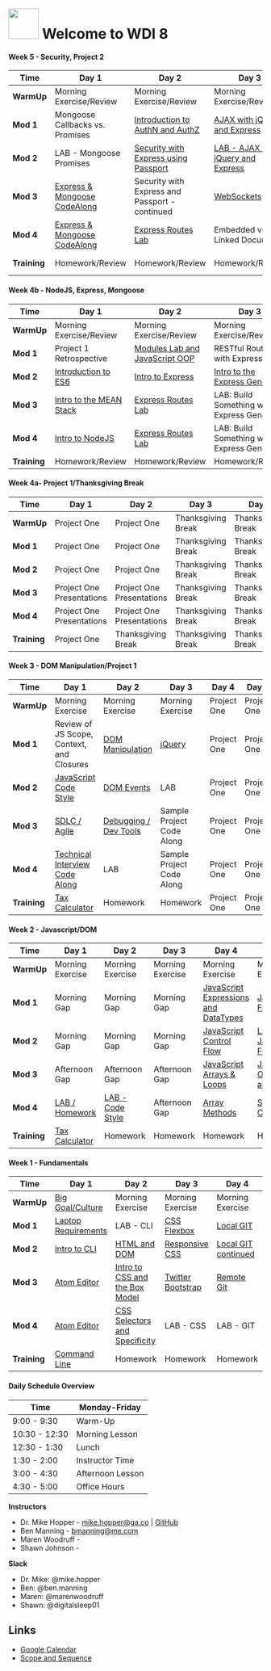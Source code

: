 # <img src="https://cloud.githubusercontent.com/assets/7833470/10899314/63829980-8188-11e5-8cdd-4ded5bcb6e36.png" height="60"> Welcome to WDI 8

#### Week 5 - Security, Project 2
<table><thead>
  <tr>
    <th>Time</th>
    <th>Day 1</th>
    <th>Day 2</th>
    <th>Day 3</th>
    <th>Day 4</th>
    <th>Day 5</th>
  </tr>
</thead><tbody>
  <tr>
    <td><strong>WarmUp</strong></td>
    <td>Morning Exercise/Review</td>
    <td>Morning Exercise/Review</td>
    <td>Morning Exercise/Review</td>
    <td>Recursion</td>
    <td>Project Two</td>
  </tr>
  <tr>
    <td><strong>Mod 1</strong></td>
    <td>Mongoose Callbacks vs. Promises</td>
    <td><a href="https://github.com/ATL-WDI-Curriculum/security-and-auth">Introduction to AuthN and AuthZ</a></td>
    <td><a href="https://github.com/ATL-WDI-Curriculum/ajax-and-express">AJAX with jQuery and Express</a></td>
    <td>Recursion</td>
    <td>Project Two</td>
  </tr>
  <tr>
    <td><strong>Mod 2</strong></td>
    <td>LAB - Mongoose Promises</td>
    <td><a href="https://github.com/ATL-WDI-Curriculum/express-security-with-passport">Security with Express using Passport</a></td>
    <td><a href="https://github.com/GA-WDI/curriculum/tree/master/resources/02-front-end-intro/js-ajax-lab">LAB - AJAX with jQuery and Express</a></td>
    <td><a href="https://github.com/ATL-WDI-Curriculum/heroku-deployment">Heroku Deployment</a></td>
    <td>Project Two</td>
  </tr>
  <tr>
    <td><strong>Mod 3</strong></td>
    <td><a href="https://github.com/ATL-WDI-Exercises/mean_todo_app">Express & Mongoose CodeAlong</a></td>
    <td>Security with Express and Passport - continued</td>
    <td><a href="https://github.com/ATL-WDI-Curriculum/websockets">WebSockets</a></td>
    <td>Project Two</td>
    <td>Project Two</td>
  </tr>
  <tr>
    <td><strong>Mod 4</strong></td>
    <td><a href="https://github.com/ATL-WDI-Exercises/mean_todo_app">Express & Mongoose CodeAlong</a></td>
    <td><a href="https://github.com/ga-wdi-exercises/compliment-express">Express Routes Lab</a></td>
    <td>Embedded vs. Linked Documents</td>
    <td>Project Two</td>
    <td>Project Two</td>
  </tr>
  <tr>
    <td><strong>Training</strong></td>
    <td>Homework/Review</td>
    <td>Homework/Review</td>
    <td>Homework/Review</td>
    <td>Project Two</td>
    <td>Project Two</td>
  </tr>
</tbody></table>

#### Week 4b - NodeJS, Express, Mongoose
<table><thead>
  <tr>
    <th>Time</th>
    <th>Day 1</th>
    <th>Day 2</th>
    <th>Day 3</th>
    <th>Day 4</th>
    <th>Day 5</th>
  </tr>
</thead><tbody>
  <tr>
    <td><strong>WarmUp</strong></td>
    <td>Morning Exercise/Review</td>
    <td>Morning Exercise/Review</td>
    <td>Morning Exercise/Review</td>
    <td>Morning Exercise/Review</td>
    <td>Morning Exercise/Review</td>
  </tr>
  <tr>
    <td><strong>Mod 1</strong></td>
    <td>Project 1 Retrospective</td>
    <td><a href="https://github.com/ATL-WDI-Curriculum/node-module-system">Modules Lab and JavaScript OOP</a></td>
    <td>RESTful Routing with Express</td>
    <td><a href="https://github.com/ATL-WDI-Curriculum/mongo-nosql-intro-lesson">Intro to NoSQL and MongoDB</a></td>
    <td><a href="https://github.com/ATL-WDI-Curriculum/express-mongoose-modelling">Mongoose Associations</a></td>
  </tr>
  <tr>
    <td><strong>Mod 2</strong></td>
    <td><a href="https://github.com/ATL-WDI-Curriculum/es6">Introduction to ES6</a></td>
    <td><a href="https://github.com/ATL-WDI-Curriculum/node-express-intro-lesson">Intro to Express</a></td>
    <td><a href="https://github.com/ATL-WDI-Curriculum/express-generator">Intro to the Express Generator</a></td>
    <td><a href="https://github.com/ATL-WDI-Exercises/mongo-pokemon">LAB - MongoDB</a></td>
    <td>Mongoose Associations</td>
  </tr>
  <tr>
    <td><strong>Mod 3</strong></td>
    <td><a href="https://github.com/ATL-WDI-Curriculum/mean-stack-intro">Intro to the MEAN Stack</a></td>
    <td><a href="https://github.com/ga-wdi-exercises/compliment-express">Express Routes Lab</a></td>
    <td>LAB: Build Something with Express Generator</td>
    <td><a href="https://github.com/ATL-WDI-Curriculum/mongoose">Intro to Mongoose</a></td>
    <td><a href="https://github.com/ATL-WDI-Exercises/express-node-mongoose-lab">LAB - Mongoose Associations</a></td>
  </tr>
  <tr>
    <td><strong>Mod 4</strong></td>
    <td><a href="https://github.com/ATL-WDI-Curriculum/node-intro">Intro to NodeJS</a></td>
    <td><a href="https://github.com/ga-wdi-exercises/compliment-express">Express Routes Lab</a></td>
    <td>LAB: Build Something with Express Generator</td>
    <td><a href="https://github.com/ATL-WDI-Exercises/express-node-mongoose-lab">LAB - Mongoose</a></td>
    <td><a href="https://github.com/ATL-WDI-Exercises/express-node-mongoose-lab">LAB - Mongoose Associations</a></td>
  </tr>
  <tr>
    <td><strong>Training</strong></td>
    <td>Homework/Review</td>
    <td>Homework/Review</td>
    <td>Homework/Review</td>
    <td>Homework/Review</td>
    <td>Homework/Review</td>
  </tr>
</tbody></table>

#### Week 4a- Project 1/Thanksgiving Break
<table><thead>
<tr>
<th>Time</th>
<th>Day 1</th>
<th>Day 2</th>
<th>Day 3</th>
<th>Day 4</th>
<th>Day 5</th>
</tr>
</thead><tbody>
<tr>
<td><strong>WarmUp</strong></td>
<td>Project One</td>
<td>Project One</td>
<td>Thanksgiving Break</td>
<td>Thanksgiving Break</td>
<td>Thanksgiving Break</td>
</tr>
<tr>
<td><strong>Mod 1</strong></td>
<td>Project One</td>
<td>Project One</td>
<td>Thanksgiving Break</td>
<td>Thanksgiving Break</td>
<td>Thanksgiving Break</td>
</tr>
<tr>
<td><strong>Mod 2</strong></td>
<td>Project One</td>
<td>Project One</td>
<td>Thanksgiving Break</td>
<td>Thanksgiving Break</td>
<td>Thanksgiving Break</td>
</tr>
<tr>
<td><strong>Mod 3</strong></td>
<td>Project One Presentations</td>
<td>Project One Presentations</td>
<td>Thanksgiving Break</td>
<td>Thanksgiving Break</td>
<td>Thanksgiving Break</td>
</tr>
<tr>
<td><strong>Mod 4</strong></td>
<td>Project One Presentations</td>
<td>Project One Presentations</td>
<td>Thanksgiving Break</td>
<td>Thanksgiving Break</td>
<td>Thanksgiving Break</td>
</tr>
<tr>
<td><strong>Training</strong></td>
<td>Project One</td>
<td>Thanksgiving Break</td>
<td>Thanksgiving Break</td>
<td>Thanksgiving Break</td>
<td>Thanksgiving Break</td>
</tr>
</tbody></table>

#### Week 3 - DOM Manipulation/Project 1
<table><thead>
<tr>
<th>Time</th>
<th>Day 1</th>
<th>Day 2</th>
<th>Day 3</th>
<th>Day 4</th>
<th>Day 5</th>
</tr>
</thead><tbody>
<tr>
<td><strong>WarmUp</strong></td>
<td>Morning Exercise</td>
<td>Morning Exercise</td>
<td>Morning Exercise</td>
<td>Project One</td>
<td>Project One</td>
</tr>
<tr>
<td><strong>Mod 1</strong></td>
<td>Review of JS Scope, Context, and Closures</td>
<td><a href="https://github.com/ATL-WDI-Curriculum/dom-manipulation-and-events">DOM Manipulation</a></td>
<td><a href="https://github.com/ATL-WDI-Curriculum/jquery">jQuery</a></td>
<td>Project One</td>
<td>Project One</td>
</tr>
<tr>
<td><strong>Mod 2</strong></td>
<td><a href="https://github.com/ATL-WDI-Curriculum/js-codestyle">JavaScript Code Style</a></td>
<td><a href="https://github.com/ATL-WDI-Curriculum/dom-manipulation-and-events">DOM Events</a></td>
<td>LAB</td>
<td>Project One</td>
<td>Project One</td>
</tr>
<tr>
<td><strong>Mod 3</strong></td>
<td><a href="https://github.com/ATL-WDI-Curriculum/sdlc">SDLC / Agile</a></td>
<td><a href="https://github.com/ga-wdi-lessons/js-debugging">Debugging / Dev Tools</a></td>
<td>Sample Project Code Along</td>
<td>Project One</td>
<td>Project One</td>
</tr>
<tr>
<td><strong>Mod 4</strong></td>
<td><a href="https://github.com/ATL-WDI-Exercises/fizz-buzz">Technical Interview Code Along</a></td>
<td>LAB</td>
<td>Sample Project Code Along</td>
<td>Project One</td>
<td>Project One</td>
</tr>
<tr>
<td><strong>Training</strong></td>
<td><a href="https://github.com/ATL-WDI-Exercises/progressive-tax-calc">Tax Calculator</a></td>
<td>Homework</td>
<td>Homework</td>
<td>Project One</td>
<td>Project One</td>
</tr>
</tbody></table>

#### Week 2 - Javascript/DOM
<table><thead>
<tr>
<th>Time</th>
<th>Day 1</th>
<th>Day 2</th>
<th>Day 3</th>
<th>Day 4</th>
<th>Day 5</th>
</tr>
</thead><tbody>
<tr>
<td><strong>WarmUp</strong></td>
<td>Morning Exercise</td>
<td>Morning Exercise</td>
<td>Morning Exercise</td>
<td>Morning Exercise</td>
<td>Morning Exercise</td>
</tr>
<tr>
<td><strong>Mod 1</strong></td>
<td>Morning Gap</td>
<td>Morning Gap</td>
<td>Morning Gap</td>
<td><a href="https://github.com/ATL-WDI-Curriculum/javascript-expressions">JavaScript Expressions and DataTypes</a></td>
<td><a href="https://github.com/ATL-WDI-Curriculum/js-functions">JavaScript Functions</a></td>
</tr>
<tr>
<td><strong>Mod 2</strong></td>
<td>Morning Gap</td>
<td>Morning Gap</td>
<td>Morning Gap</td>
<td><a href="https://github.com/ATL-WDI-Curriculum/javascript-control-flows">JavaScript Control Flow</a></td>
<td><a href="https://github.com/den-wdi-2/js-functions-lab">LAB: JavaScript Functions</a></td>
</tr>
<tr>
<td><strong>Mod 3</strong></td>
<td>Afternoon Gap</td>
<td>Afternoon Gap</td>
<td>Afternoon Gap</td>
<td><a href="https://github.com/ATL-WDI-Curriculum/js-arrays-and-loops">JavaScript Arrays & Loops</a></td>
<td><a href="https://github.com/ATL-WDI-Curriculum/js-objects-and-json">JavaScript Objects and JSON</a></td>
</tr>
<tr>
<td><strong>Mod 4</strong></td>
<td><a href="https://github.com/ATL-WDI-Exercises/the-last-samurai">LAB / Homework</a></td>
<td><a href="https://github.com/ATL-WDI-Exercises/codestyle-and-linting">LAB - Code Style</a></td>
<td>Afternoon Gap</td>
<td><a href="https://github.com/ATL-WDI-Curriculum/js-modern-array-methods">Array Methods</a></td>
<td><a href="https://github.com/ATL-WDI-Curriculum/scope-and-context">Scope and Context</a></td>
</tr>
<tr>
<td><strong>Training</strong></td>
<td><a href="https://github.com/ATL-WDI-Exercises/progressive-tax-calc">Tax Calculator</a></td>
<td>Homework</td>
<td>Homework</td>
<td>Homework</td>
<td>Homework</td>
</tr>
</tbody></table>

#### Week 1 - Fundamentals
<table><thead>
<tr>
<th>Time</th>
<th>Day 1</th>
<th>Day 2</th>
<th>Day 3</th>
<th>Day 4</th>
<th>Day 5</th>
</tr>
</thead><tbody>
<tr>
<td><strong>WarmUp</strong></td>
<td><a href="https://github.com/ATL-WDI-Curriculum/big-goal-and-culture">Big Goal/Culture</a></td>
<td>Morning Exercise</td>
<td>Morning Exercise</td>
<td>Morning Exercise</td>
<td>Morning Exercise</td>
</tr>
<tr>
<td><strong>Mod 1</strong></td>
<td><a href="https://github.com/ATL-WDI-Curriculum/student-laptop-requirements-and-setup">Laptop Requirements</a></td>
<td>LAB - CLI</td>
<td><a href="https://github.com/ATL-WDI-Curriculum/css-flexbox">CSS Flexbox</a></td>
<td><a href="https://github.com/ATL-WDI-Curriculum/local-and-remote-git">Local GIT</a></td>
<td><a href="https://github.com/ATL-WDI-Curriculum/git-branching-and-github-pages">Git Branching</a></td>
</tr>
<tr>
<td><strong>Mod 2</strong></td>
<td><a href="https://github.com/ATL-WDI-Curriculum/command-line">Intro to CLI</a></td>
<td><a href="https://github.com/ATL-WDI-Curriculum/html-dom">HTML and DOM</a></td>
<td><a href="https://github.com/ATL-WDI-Curriculum/css-responsive">Responsive CSS</a></td>
<td><a href="https://github.com/ATL-WDI-Curriculum/local-and-remote-git">Local GIT continued</a></td>
<td>Intro to SASS</td>
</tr>
<tr>
<td><strong>Mod 3</strong></td>
<td><a href="https://github.com/ATL-WDI-Curriculum/text-editors">Atom Editor</a></td>
<td><a href="https://github.com/ATL-WDI-Curriculum/css-box-model">Intro to CSS and the Box Model</a></td>
<td><a href="https://github.com/ATL-WDI-Curriculum/bootstrap-intro">Twitter Bootstrap</a></td>
<td><a href="https://github.com/ATL-WDI-Curriculum/local-and-remote-git">Remote Git</a></td>
<td>LAB Time</td>
</tr>
<tr>
<td><strong>Mod 4</strong></td>
<td><a href="https://github.com/ATL-WDI-Curriculum/text-editors">Atom Editor</a></td>
<td><a href="https://github.com/ATL-WDI-Curriculum/css-selectors">CSS Selectors and Specificity</a></td>
<td>LAB - CSS</td>
<td>LAB - GIT</td>
<td>Week 1 Retrospective</td>
</tr>
<tr>
<td><strong>Training</strong></td>
<td><a href="https://github.com/sf-wdi-27-28/command-line-mystery">Command Line</a></td>
<td>Homework</td>
<td>Homework</td>
<td>Homework</td>
<td>Homework</td>
</tr>
</tbody></table>




#### Daily Schedule Overview

Time          | Monday-Friday    | 
------------  | -----------------| 
9:00 - 9:30   | Warm-Up          | 
10:30 - 12:30 | Morning Lesson   | 
12:30 - 1:30  | Lunch            | 
1:30 - 2:00   | Instructor Time  | 
3:00 - 4:30   | Afternoon Lesson | 
4:30 - 5:00   | Office Hours     | 

**Instructors**

- Dr. Mike Hopper - mike.hopper@ga.co | [GitHub](https://github.com/drmikeh)
- Ben Manning - bmanning@me.com  
- Maren Woodruff - 
- Shawn Johnson - 
  
**Slack**

- Dr. Mike: @mike.hopper
- Ben: @ben.manning
- Maren: @marenwoodruff
- Shawn: @digitalsleep01   

## Links

* [Google Calendar]()
* [Scope and Sequence]()

